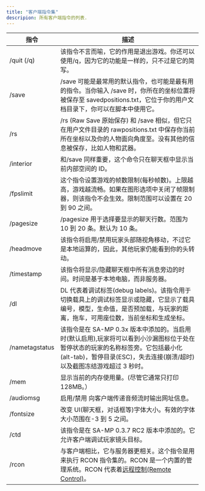 ```yaml
---
title: "客户端指令集"
descripion: 所有客户端指令的列表.
---
```


| 指令           | 描述                                                         |
| -------------- | ------------------------------------------------------------ |
| /quit (/q)     | 该指令不言而喻，它的作用是退出游戏。你还可以使用/q，因为它的功能是一样的，只不过是它的简写。 |
| /save          | /save 可能是最常用的默认指令，也可能是最有用的指令。当你输入 /save 时，你所在的坐标位置将被保存至 savedpositions.txt，它位于你的用户文档目录下，你可以在脚本中使用它。 |
| /rs            | /rs (Raw Save 原始保存) 和 /save 相似，但它只在用户文件目录的 rawpositions.txt 中保存你当前所在坐标以及你的人物面向角度至。没有其他的信息被保存，比如人物和武器。 |
| /interior      | 和/save 同样重要，这个命令只在聊天框中显示当前内部空间的 ID。 |
| /fpslimit      | 这个指令设置游戏的帧数限制(每秒帧数)。上限越高，游戏越流畅。如果在图形选项中关闭了帧限制器，则该指令不会生效。限制范围可以设置在 20 到 90 之间。 |
| /pagesize      | /pagesize 用于选择要显示的聊天行数。范围为 10 到 20 条。默认为 10 条。 |
| /headmove      | 该指令将启用/禁用玩家头部随视角移动，不过它是本地运算的，因此，其他玩家仍能看到你的头转动。 |
| /timestamp     | 该指令将显示/隐藏聊天框中所有消息旁边的时间。时间是基于本地电脑，而非服务器。 |
| /dl            | DL 代表着调试标签(debug labels)。该指令用于切换载具上的调试标签显示或隐藏，它显示了载具编号，模型，生命值，是否预加载，与玩家的距离，拖车，可用座位数，当前坐标和生成坐标。 |
| /nametagstatus | 该指令是在 SA-MP 0.3x 版本中添加的。当启用时(默认启用),玩家将可以看到小沙漏图标位于处在暂停状态的玩家的名称标签旁。它包括最小化(alt-tab)，暂停目录(ESC)，失去连接(崩溃/超时)以及截图冻结游戏超过 3 秒时。 |
| /mem           | 显示当前的内存使用量。(尽管它通常只打印 128MB。）            |
| /audiomsg      | 启用/禁用 向客户端传递音频流时输出网址信息。                 |
| /fontsize      | 改变 UI(聊天框，对话框等)字体大小。有效的字体大小范围在-3 到 5 之间。 |
| /ctd           | 该指令是在 SA-MP 0.3.7 RC2 版本中添加的。它允许客户端调试玩家镜头目标。 |
| /rcon          | 与客户端相比，它与服务器更相关。这个指令是用来执行 RCON 指令集的。RCON 是一个内置的管理系统。RCON 代表着[远程控制(Remote Control)](../server/ControllingServer#using-rcon)。 |
